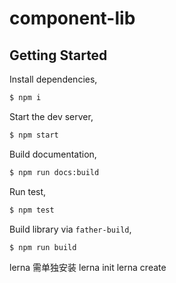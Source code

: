 # component-lib

## Getting Started

Install dependencies,

```bash
$ npm i
```

Start the dev server,

```bash
$ npm start
```

Build documentation,

```bash
$ npm run docs:build
```

Run test,

```bash
$ npm test
```

Build library via `father-build`,

```bash
$ npm run build
```
lerna 需单独安装
lerna init
lerna create
